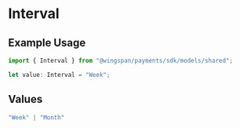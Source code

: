 # Interval

## Example Usage

```typescript
import { Interval } from "@wingspan/payments/sdk/models/shared";

let value: Interval = "Week";
```

## Values

```typescript
"Week" | "Month"
```